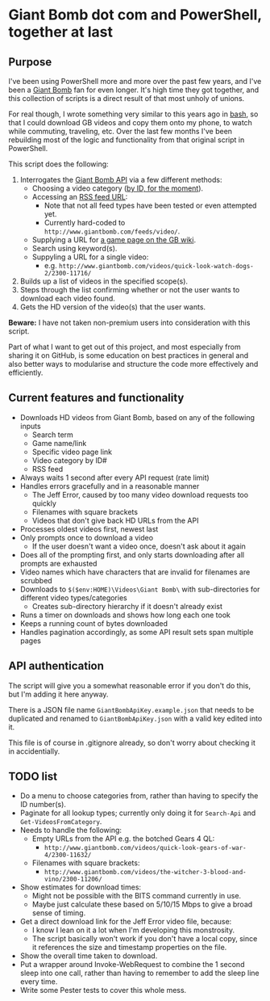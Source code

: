 # Giant Bomb dot com and PowerShell, together at last
## Purpose

I've been using PowerShell more and more over the past few years, and I've been a [Giant Bomb][gb] fan for even longer. It's high time they got together, and this collection of scripts is a direct result of that most unholy of unions.

For real though, I wrote something very similar to this years ago in [bash][bash], so that I could download GB videos and copy them onto my phone, to watch while commuting, traveling, etc. Over the last few months I've been rebuilding most of the logic and functionality from that original script in PowerShell.

This script does the following:

1. Interrogates the [Giant Bomb API][gbapi] via a few different methods:
    - Choosing a video category ([by ID, for the moment](#catById)).
    - Accessing an [RSS feed URL][gbrss]:
        - Note that not all feed types have been tested or even attempted yet.
        - Currently hard-coded to `http://www.giantbomb.com/feeds/video/`.
    - Supplying a URL for [a game page on the GB wiki][gbgames].
    - Search using keyword(s).
    - Suppyling a URL for a single video:
        - e.g. `http://www.giantbomb.com/videos/quick-look-watch-dogs-2/2300-11716/`
1. Builds up a list of videos in the specified scope(s).
1. Steps through the list confirming whether or not the user wants to download each video found.
1. Gets the HD version of the video(s) that the user wants.

**Beware:** I have not taken non-premium users into consideration with this script.

Part of what I want to get out of this project, and most especially from sharing it on GitHub, is some education on best practices in general and also better ways to modularise and structure the code more effectively and efficiently.

## Current features and functionality

- Downloads HD videos from Giant Bomb, based on any of the following inputs
    - Search term
    - Game name/link
    - Specific video page link
    - Video category by ID#
    - RSS feed
- Always waits 1 second after every API request (rate limit)
- Handles errors gracefully and in a reasonable manner
    - The Jeff Error, caused by too many video download requests too quickly
    - Filenames with square brackets
    - Videos that don't give back HD URLs from the API
- Processes oldest videos first, newest last
- Only prompts once to download a video
    - If the user doesn't want a video once, doesn't ask about it again
- Does all of the prompting first, and only starts downloading after all prompts are exhausted
- Video names which have characters that are invalid for filenames are scrubbed
- Downloads to `$($env:HOME)\Videos\Giant Bomb\` with sub-directories for different video types/categories
    - Creates sub-directory hierarchy if it doesn't already exist
- Runs a timer on downloads and shows how long each one took
- Keeps a running count of bytes downloaded
- Handles pagination accordingly, as some API result sets span multiple pages

## API authentication

The script will give you a somewhat reasonable error if you don't do this, but I'm adding it here anyway.

There is a JSON file name `GiantBombApiKey.example.json` that needs to be duplicated and renamed to `GiantBombApiKey.json` with a valid key edited into it.

This file is of course in .gitignore already, so don't worry about checking it in accidentially.

## TODO list

- Do a menu to choose categories from, rather than having to specify the ID number(s).<a name="catById"></a>
- Paginate for all lookup types; currently only doing it for `Search-Api` and `Get-VideosFromCategory`.
- Needs to handle the following:
    - Empty URLs from the API e.g. the botched Gears 4 QL:
        - `http://www.giantbomb.com/videos/quick-look-gears-of-war-4/2300-11632/`
    - Filenames with square brackets:
        - `http://www.giantbomb.com/videos/the-witcher-3-blood-and-vino/2300-11206/`
- Show estimates for download times:
    - Might not be possible with the BITS command currently in use.
    - Maybe just calculate these based on 5/10/15 Mbps to give a broad sense of timing.
- Get a direct download link for the Jeff Error video file, because:
    - I know I lean on it a lot when I'm developing this monstrosity.
    - The script basically won't work if you don't have a local copy, since it references the size and timestamp properties on the file.
- Show the overall time taken to download.
- Put a wrapper around Invoke-WebRequest to combine the 1 second sleep into one call, rather than having to remember to add the sleep line every time.
- Write some Pester tests to cover this whole mess.

[gb]: http://www.giantbomb.com
[bash]: https://en.wikipedia.org/wiki/Bash_%28Unix_shell%29
[gbapi]: http://www.giantbomb.com/api/
[gbrss]: http://www.giantbomb.com/feeds/
[gbgames]: http://www.giantbomb.com/games/
